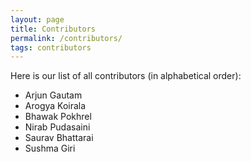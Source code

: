 ```yaml
---
layout: page
title: Contributors
permalink: /contributors/
tags: contributors
---
```


Here is our list of all contributors (in alphabetical order):

- Arjun Gautam
- Arogya Koirala
- Bhawak Pokhrel
- Nirab Pudasaini
- Saurav Bhattarai
- Sushma Giri
